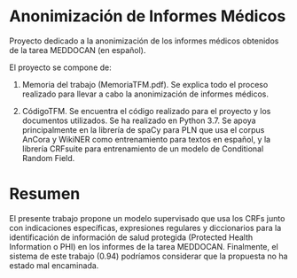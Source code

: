 # Anonimización de Informes Médicos
Proyecto dedicado a la anonimización de los informes médicos obtenidos de la tarea MEDDOCAN (en español).

El proyecto se compone de:

1. Memoria del trabajo (MemoriaTFM.pdf). Se explica todo el proceso realizado para llevar a cabo la anonimización de informes médicos.

2. CódigoTFM. Se encuentra el código realizado para el proyecto y los documentos utilizados. 
  Se ha realizado en Python 3.7. Se apoya principalmente en la librería de spaCy para PLN que usa el corpus AnCora y WikiNER como entrenamiento para textos en español, y la librería CRFsuite para entrenamiento de un modelo de Conditional Random Field.

# Resumen

El presente trabajo propone un modelo supervisado que usa los CRFs junto con indicaciones específicas, expresiones regulares y diccionarios para la identificación de información de salud protegida (Protected Health Information o PHI) en los informes de la tarea MEDDOCAN. Finalmente, el sistema de este trabajo (0.94) podríamos considerar que la propuesta no ha estado mal encaminada. 
